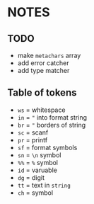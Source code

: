 # NOTES

## TODO

- make `metachars` array
- add error catcher
- add type matcher


## Table of tokens

- `ws` = whitespace
- `in` = `"` into format string
- `br` = `"` borders of string
- `sc` = scanf
- `pr` = printf
- `sf` = format symbols
- `sn` = `\n` symbol
- `%%` = `%` symbol
- `id` = varuable
- `dg` = digit
- `tt` = text in `string`
- `ch` = symbol
